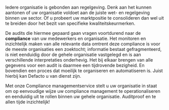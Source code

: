 Iedere organisatie is gebonden aan regelgeving. Denk aan het kunnen aantonen of uw organisatie voldoet aan de juiste wet- en regelgeving binnen uw sector. Of u probeert uw marktpositie te consolideren dan wel uit te breiden door het bezit van specifieke kwaliteitskeurmerken.

De audits die hiermee gepaard gaan vragen voortdurend naar de __compliance__ van uw medewerkers en organisatie. Het monitoren en inzichtelijk maken van alle relevante data omtrent deze compliance is voor de meeste organisaties een zoektocht; informatie bestaat gefragmenteerd, is niet eenduidig door de gehele organisatie vastgelegd en is aan verschillende interpretaties onderhevig. Het bij elkaar brengen van alle gegevens voor een audit is daarmee een tijdrovende bezigheid. En bovendien een proces dat moeilijk te organiseren en automatiseren is. Juist hierbij kan Defacto u van dienst zijn.

Met onze Compliance managementservice stelt u uw organisatie in staat om op eenvoudige wijze uw compliance management te operationaliseren en eenduidig uit te rollen binnen uw gehele organisatie. Auditproof en te allen tijde inzichtelijk!
